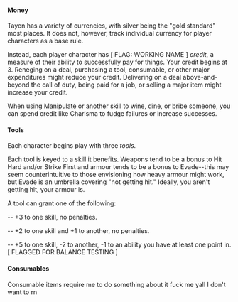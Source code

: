 #### Money
Tayen has a variety of currencies, with silver being the "gold standard" most places. It does not, however, track individual currency for player characters as a base rule.

Instead, each player character has [ FLAG: WORKING NAME ] _credit,_ a measure of their ability to successfully pay for things. Your credit begins at 3. Reneging on a deal, purchasing a tool, consumable, or other major expenditures might reduce your credit. Delivering on a deal above-and-beyond the call of duty, being paid for a job, or selling a major item might increase your credit. 

When using Manipulate or another skill to wine, dine, or bribe someone, you can spend credit like Charisma to fudge failures or increase successes.

#### Tools
Each character begins play with three _tools._

Each tool is keyed to a skill it benefits. Weapons tend to be a bonus to Hit Hard and/or Strike First and armour tends to be a bonus to Evade--this may seem counterintuitive to those envisioning how heavy armour might work, but Evade is an umbrella covering "not getting hit." Ideally, you aren't getting hit, your armour is.

A tool can grant one of the following:

-- +3 to one skill, no penalties.

-- +2 to one skill and +1 to another, no penalties.

-- +5 to one skill, -2 to another, -1 to an ability you have at least one point in. [ FLAGGED FOR BALANCE TESTING ]

#### Consumables
Consumable items require me to do something about it fuck me yall I don't want to rn
